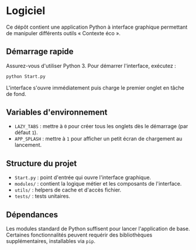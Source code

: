 # Logiciel

Ce dépôt contient une application Python à interface graphique permettant de manipuler différents outils « Contexte éco ».

## Démarrage rapide

Assurez-vous d'utiliser Python 3. Pour démarrer l'interface, exécutez :

```bash
python Start.py
```

L'interface s'ouvre immédiatement puis charge le premier onglet en tâche de fond.

## Variables d'environnement

- `LAZY_TABS` : mettre à `0` pour créer tous les onglets dès le démarrage (par défaut `1`).
- `APP_SPLASH` : mettre à `1` pour afficher un petit écran de chargement au lancement.

## Structure du projet

- `Start.py` : point d'entrée qui ouvre l'interface graphique.
- `modules/` : contient la logique métier et les composants de l'interface.
- `utils/` : helpers de cache et d'accès fichier.
- `tests/` : tests unitaires.

## Dépendances

Les modules standard de Python suffisent pour lancer l'application de base. Certaines fonctionnalités peuvent requérir des bibliothèques supplémentaires, installables via `pip`.
